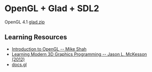 # OpenGL + Glad + SDL2

OpenGL 4.1
[glad.zip](https://glad.dav1d.de/#language=c&specification=gl&api=gl%3D4.1&api=gles1%3Dnone&api=gles2%3Dnone&api=glsc2%3Dnone&profile=compatibility&loader=on)

## Learning Resources

- [Introduction to OpenGL -- Mike Shah](https://www.youtube.com/playlist?list=PLvv0ScY6vfd9zlZkIIqGDeG5TUWswkMox)
- [Learning Modern 3D Graphics Programming -- Jason L. McKesson (2012)](https://nicolbolas.github.io/oldtut/)
- [docs.gl](https://docs.gl/)
